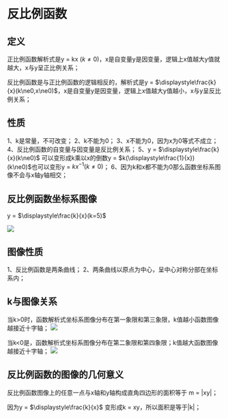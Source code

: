 # 反比例函数

## 定义
正比例函数解析式是y = kx ($k\ne0$)，x是自变量y是因变量，逻辑上x值越大y值就越大，x与y呈正比例关系；

反比例函数是与正比例函数的逻辑相反的，解析式是y = $\displaystyle\frac{k}{x}(k\ne0,x\ne0)$，x是自变量y是因变量，逻辑上x值越大y值越小，x与y呈反比例关系；

## 性质
1、k是常量，不可改变；
2、k不能为0；
3、x不能为0，因为x为0等式不成立；
4、反比例函数的自变量与因变量是反比例关系；
5、y = $\displaystyle\frac{k}{x}(k\ne0)$ 可以变形成k乘以x的倒数y = $k(\displaystyle\frac{1}{x})(k\ne0)$也可以变形y = $kx^{-1}(k\ne0)$；
6、因为k和x都不能为0那么函数坐标系图像不会与x轴y轴相交；

## 反比例函数坐标系图像
y = $\displaystyle\frac{k}{x}(k=5)$

![](http://math-lab.matrixfeature.com/mathfunctions/inverse/p10/)

## 图像性质
1、反比例函数是两条曲线；
2、两条曲线以原点为中心，呈中心对称分部在坐标系内；

## k与图像关系
当k>0时，函数解析式坐标系图像分布在第一象限和第三象限，k值越小函数图像越接近十字轴；
![](http://math-lab.matrixfeature.com/mathfunctions/inverse/p10/)

当k<0是，函数解析式坐标系图像分布在第二象限和第四象限；k值越大函数图像越接近十字轴；
![](http://math-lab.matrixfeature.com/mathfunctions/inverse/m10/)

## 反比例函数的图像的几何意义
反比例函数图像上的任意一点与x轴和y轴构成直角四边形的面积等于 m = |xy|；

因为y = $\displaystyle\frac{k}{x}$ 变形成k = xy，所以面积是等于|k|；



